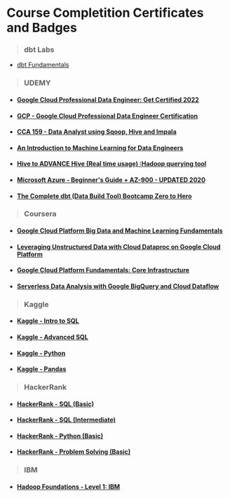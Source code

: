 
# Course Completition Certificates and Badges

> ### dbt Labs
- [dbt Fundamentals](https://www.credential.net/5142a505-f5a7-48c6-9dc8-354bad532bab)

> ### UDEMY
- #### [Google Cloud Professional Data Engineer: Get Certified 2022](https://github.com/anuragambuja/anuragambuja/blob/master/accomplishments/certifications/course_completion_certifications/UDEMY_Google%20Cloud%20Professional%20Data%20Engineer%20Get%20Certified%202022.pdf)
- #### [GCP - Google Cloud Professional Data Engineer Certification](https://github.com/anuragambuja/anuragambuja/blob/master/accomplishments/certifications/course_completion_certifications/UDEMY_GCP%20-%20Google%20Cloud%20Professional%20Data%20Engineer%20Certification.pdf)
- #### [CCA 159 - Data Analyst using Sqoop, Hive and Impala](https://github.com/anuragambuja/anuragambuja/blob/master/accomplishments/certifications/course_completion_certifications/UDEMY_CCA%20159%20-%20Data%20Analyst%20using%20Sqoop%2C%20Hive%20and%20Impala.pdf)
- #### [An Introduction to Machine Learning for Data Engineers](https://github.com/anuragambuja/anuragambuja/blob/master/accomplishments/certifications/course_completion_certifications/UDEMY_%20An%20Introduction%20to%20Machine%20Learning%20for%20Data%20Engineers.pdf)
- #### [Hive to ADVANCE Hive (Real time usage) :Hadoop querying tool](https://github.com/anuragambuja/anuragambuja/blob/master/accomplishments/certifications/course_completion_certifications/UDEMY_Hive%20to%20ADVANCE%20Hive%20(Real%20time%20usage)%20Hadoop%20querying%20tool.pdf)
- #### [ Microsoft Azure - Beginner's Guide + AZ-900 - UPDATED 2020](https://github.com/anuragambuja/anuragambuja/blob/master/accomplishments/certifications/course_completion_certifications/UDEMY_Microsoft%20Azure%20-%20Beginner's%20Guide%20%2B%20AZ-900%20-%20UPDATED%202020.pdf)
- #### [The Complete dbt (Data Build Tool) Bootcamp Zero to Hero](https://github.com/anuragambuja/anuragambuja/blob/master/accomplishments/certifications/course_completion_certifications/UDEMY_The%20Complete%20dbt%20(Data%20Build%20Tool)%20Bootcamp%20Zero%20to%20Hero.pdf)

> ### Coursera
- #### [Google Cloud Platform Big Data and Machine Learning Fundamentals](https://www.coursera.org/account/accomplishments/certificate/PCSJKUTPY3FC)
- #### [Leveraging Unstructured Data with Cloud Dataproc on Google Cloud Platform](https://www.coursera.org/account/accomplishments/certificate/88PPRSQDYDYX)
- #### [Google Cloud Platform Fundamentals: Core Infrastructure](https://www.coursera.org/account/accomplishments/certificate/W89HM8F42RLK)
- #### [Serverless Data Analysis with Google BigQuery and Cloud Dataflow](https://www.coursera.org/account/accomplishments/certificate/CC4VFGPLNP3Q)
 
> ### Kaggle
- #### [Kaggle - Intro to SQL](https://www.kaggle.com/learn/certification/anuragambuja/intro-to-sql)
- #### [Kaggle - Advanced SQL](https://www.kaggle.com/learn/certification/anuragambuja/advanced-sql)
- #### [Kaggle - Python](https://www.kaggle.com/learn/certification/anuragambuja/python)
- #### [Kaggle - Pandas](https://www.kaggle.com/learn/certification/anuragambuja/pandas)

> ### HackerRank
- #### [HackerRank - SQL (Basic)](https://www.hackerrank.com/certificates/c42bf50a0d3a)
- #### [HackerRank - SQL (Intermediate)](https://www.hackerrank.com/certificates/800e5cb85fc7)
- #### [HackerRank - Python (Basic)](https://www.hackerrank.com/certificates/923e912f0b2e)
- #### [HackerRank - Problem Solving (Basic)](https://www.hackerrank.com/certificates/0ba0084b4fa4)

> ### IBM
- #### [Hadoop Foundations - Level 1: IBM](https://courses.cognitiveclass.ai/certificates/486ed8d6241743abb5a6edf82a1204b9)


